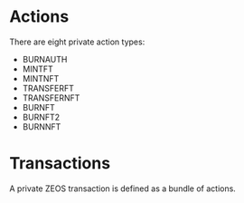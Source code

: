 # Actions

There are eight private action types:

- BURNAUTH
- MINTFT
- MINTNFT
- TRANSFERFT
- TRANSFERNFT
- BURNFT
- BURNFT2
- BURNNFT

# Transactions

A private ZEOS transaction is defined as a bundle of actions.